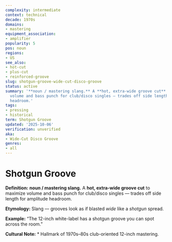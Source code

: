 ```yaml
---
complexity: intermediate
context: technical
decade: 1970s
domains:
- mastering
equipment_association:
- amplifier
popularity: 5
pos: noun
regions:
- US
see_also:
- hot-cut
- plus-cut
- reinforced-groove
slug: shotgun-groove-wide-cut-disco-groove
status: active
summary: '**noun / mastering slang.** A **hot, extra-wide groove cut** to maximize
  volume and bass punch for club/disco singles — trades off side length for amplitude
  headroom.'
tags:
- pressing
- historical
term: Shotgun Groove
updated: '2025-10-06'
verification: unverified
aka:
- Wide-Cut Disco Groove
genres:
- all
---
```


# Shotgun Groove

**Definition:** **noun / mastering slang.** A **hot, extra-wide groove cut** to maximize volume and bass punch for club/disco singles — trades off side length for amplitude headroom.

**Etymology:** Slang — grooves look as if blasted *wide* like a *shotgun* spread.

**Example:** “The 12-inch white-label has a shotgun groove you can spot across the room.”

**Cultural Note:** * Hallmark of 1970s–80s club-oriented 12-inch mastering.

